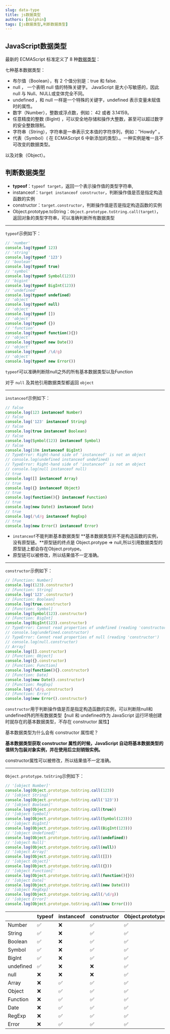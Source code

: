 ```yaml
---
slug: data-type
title: js数据类型
authors: [dolphin]
tags: [js数据类型,判断数据类型]
---
```


## JavaScript数据类型

最新的 ECMAScript 标准定义了 8 种[数据类型](https://developer.mozilla.org/zh-CN/docs/Web/JavaScript/Guide/Grammar_and_types#%E6%95%B0%E6%8D%AE%E7%BB%93%E6%9E%84%E5%92%8C%E7%B1%BB%E5%9E%8B)：

七种基本数据类型：

* 布尔值（Boolean），有 2 个值分别是：true 和 false.
* null ， 一个表明 null 值的特殊关键字。 JavaScript 是大小写敏感的，因此 null 与 Null、NULL或变体完全不同。
* undefined ，和 null 一样是一个特殊的关键字，undefined 表示变量未赋值时的属性。
* 数字（Number），整数或浮点数，例如： 42 或者 3.14159。
* 任意精度的整数 (BigInt) ，可以安全地存储和操作大整数，甚至可以超过数字的安全整数限制。
* 字符串（String），字符串是一串表示文本值的字符序列，例如："Howdy" 。
* 代表（Symbol）( 在 ECMAScript 6 中新添加的类型).。一种实例是唯一且不可改变的数据类型。

以及对象（Object）。

## 判断数据类型

* **typeof**：`typeof target`，返回一个表示操作值的类型字符串,
* instanceof：`target instanceof constructor`，判断操作值是否是指定构造函数的实例
* constructor：`target.constructor`，判断操作值是否是指定构造函数的实例
* Object.prototype.toString：`Object.prototype.toString.call(target)`，返回对象的类型字符串，可以准确判断所有数据类型

---

`typeof`示例如下：

```js
// 'number'
console.log(typeof 123)
// 'string'
console.log(typeof '123')
// 'boolean'
console.log(typeof true)
// 'symbol'
console.log(typeof Symbol(123))
// 'bigint'
console.log(typeof BigInt(123))
// 'undefined'
console.log(typeof undefined)
// 'object'
console.log(typeof null)
// 'object'
console.log(typeof [])
// 'object'
console.log(typeof {})
// 'function'
console.log(typeof function(){})
// 'object'
console.log(typeof new Date())
// 'object'
console.log(typeof /\d/g)
// 'object'
console.log(typeof new Error())
```

`typeof`可以准确判断除null之外的所有基本数据类型以及Function

对于 `null` 及其他引用数据类型都返回 `object`

---

`instanceof`示例如下：

```js
// false
console.log(123 instanceof Number)
// false
console.log('123' instanceof String)
// false
console.log(true instanceof Boolean)
// false
console.log(Symbol(123) instanceof Symbol)
// false
console.log(10n instanceof BigInt)
// TypeError: Right-hand side of 'instanceof' is not an object
// console.log(undefined instanceof undefined)
// TypeError: Right-hand side of 'instanceof' is not an object
// console.log(null instanceof null)
// true
console.log([] instanceof Array)
// true
console.log({} instanceof Object)
// true
console.log(function(){} instanceof Function)
// true
console.log(new Date() instanceof Date)
// true
console.log(/\d/g instanceof RegExp)
// true
console.log(new Error() instanceof Error)
```

* `instanceof`不能判断基本数据类型
  **基本数据类型并不是构造函数的实例，没有原型链。**原型链的终点是 Object.protype => null,所以引用数据类型的原型链上都会存在Object.protype。
* 原型链可以被修改，所以结果值不一定准确。

---

`constructor`示例如下：

```js
// [Function: Number]
console.log((123).constructor)
// [Function: String]
console.log('123'.constructor)
// [Function: Boolean]
console.log(true.constructor)
// [Function: Symbol]
console.log(Symbol(123).constructor)
// [Function: BigInt]
console.log(BigInt(123).constructor)
// TypeError: Cannot read properties of undefined (reading 'constructor')
// console.log(undefined.constructor)
// TypeError: Cannot read properties of null (reading 'constructor')
// console.log(null.constructor)
// Array]
console.log([].constructor)
// [Function: Object]
console.log({}.constructor)
// [Function: Function]
console.log(function(){}.constructor)
// [Function: Date]
console.log(new Date().constructor)
// [Function: RegExp]
console.log(/\d/g.constructor)
// [Function: Error]
console.log(new Error().constructor)
```

`constructor`用于判断操作值是否是指定构造函数的实例，可以判断除null和undefined外的所有数据类型【null 和 undefined作为 JavaScript 运行环境创建时就存在的基本数据类型，不存在 constructor 属性】

基本数据类型为什么会有 constructor 属性呢？

**基本数据类型获取 constructor 属性的时候，JavaScript 自动将基本数据类型的值转为包装对象实例，并在使用后立刻销毁实例。**

constructor属性可以被修改，所以结果值不一定准确。

---

`Object.prototype.toString`示例如下：

```js
// '[object Number]'
console.log(Object.prototype.toString.call(123))
// '[object String]'
console.log(Object.prototype.toString.call('123'))
// '[object Boolean]'
console.log(Object.prototype.toString.call(true))
// '[object Symbol]'
console.log(Object.prototype.toString.call(Symbol(123)))
// '[object BigInt]'
console.log(Object.prototype.toString.call(BigInt(123)))
// '[object Undefined]'
console.log(Object.prototype.toString.call(undefined))
// '[object Null]'
console.log(Object.prototype.toString.call(null))
// '[object Array]'
console.log(Object.prototype.toString.call([]))
// '[object Object]'
console.log(Object.prototype.toString.call({}))
// '[object Function]'
console.log(Object.prototype.toString.call(function(){}))
// '[object Date]'
console.log(Object.prototype.toString.call(new Date()))
// '[object RegExp]'
console.log(Object.prototype.toString.call(/\d/g))
// '[object Error]'
console.log(Object.prototype.toString.call(new Error()))
```

|           | typeof | instanceof | constructor | Object.prototype.toString |
| --------- | ------ | ---------- | ----------- | ------------------------- |
| Number    | ✅      | ❌          | ✅           | ✅                         |
| String    | ✅      | ❌          | ✅           | ✅                         |
| Boolean   | ✅      | ❌          | ✅           | ✅                         |
| Symbol    | ✅      | ❌          | ✅           | ✅                         |
| BigInt    | ✅      | ❌          | ✅           | ✅                         |
| undefined | ✅      | ❌          | ❌           | ✅                         |
| null      | ❌      | ❌          | ❌           | ✅                         |
| Array     | ❌      | ✅          | ✅           | ✅                         |
| Object    | ❌      | ✅          | ✅           | ✅                         |
| Function  | ❌      | ✅          | ✅           | ✅                         |
| Date      | ❌      | ✅          | ✅           | ✅                         |
| RegExp    | ❌      | ✅          | ✅           | ✅                         |
| Error     | ❌      | ✅          | ✅           | ✅                         |




